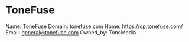 
# ToneFuse

Name: ToneFuse
Domain: tonefuse.com
Home: https://cp.tonefuse.com/
Email: general@tonefuse.com
Owned_by: ToneMedia

